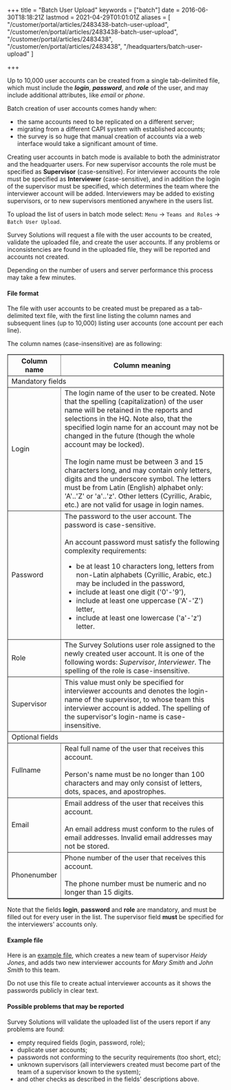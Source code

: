 ﻿+++
title = "Batch User Upload"
keywords = ["batch"]
date = 2016-06-30T18:18:21Z
lastmod = 2021-04-29T01:01:01Z
aliases = [
  "/customer/portal/articles/2483438-batch-user-upload",
  "/customer/en/portal/articles/2483438-batch-user-upload",
  "/customer/portal/articles/2483438",
  "/customer/en/portal/articles/2483438",
  "/headquarters/batch-user-upload"
]

+++

Up to 10,000 user accounts can be created from a single tab-delimited
file, which must include the ***login***, ***password***, and ***role***
of the user, and may include additional attributes, like *email* or
*phone*.  

Batch creation of user accounts comes handy when:

-   the same accounts need to be replicated on a different server;
-   migrating from a different CAPI system with established accounts;
-   the survey is so huge that manual creation of accounts via a web
    interface would take a significant amount of time.

Creating user accounts in batch mode is available to both the
administrator and the headquarter users. For new supervisor accounts the
role must be specified as **Supervisor** (case-sensitive). For
interviewer accounts the role must be specified as **Interviewer**
(case-sensitive), and in addition the login of the supervisor must be
specified, which determines the team where the interviewer account will
be added. Interviewers may be added to existing supervisors, or to new
supervisors mentioned anywhere in the users list.  

To upload the list of users in batch mode select: `Menu` &#x2192;
`Teams and Roles` &#x2192; `Batch User Upload`.

Survey Solutions will request a file with the user accounts to be created,
validate the uploaded file, and create the user accounts. If any problems or
inconsistencies are found in the uploaded file, they will be reported and
accounts not created.

Depending on the number of users and server performance this process may
take a few minutes.


#### File format

The file with user accounts to be created must be prepared as a tab-delimited
text file, with the first line listing the column names and subsequent lines
(up to 10,000) listing user accounts (one account per each line).

The column names (case-insensitive) are as following:

<TABLE  class="table table-striped table-hover" border>
<TR class="header bg-warning"><TH>Column name</TH><TH>Column meaning</TH></TR>

<TR><TD colspan=2>Mandatory fields</TD></TR>
<TR><TD>Login</TD><TD>The login name of the user to be created. Note that the
spelling (capitalization) of the user name will be retained in the reports and
selections in the HQ. Note also, that the specified login name for an account
may not be changed in the future (though the whole account may be locked).
<BR><BR>
The login name must be between 3 and 15 characters long, and may contain only
letters, digits and the underscore symbol. The letters must be from Latin
(English) alphabet only: 'A'..'Z' or 'a'..'z'. Other letters (Cyrillic, Arabic,
etc.) are not valid for usage in login names.
</TD></TR>

<TR><TD>Password</TD><TD>The password to the user account. The password is
case-sensitive.
<BR><BR>
An account password must satisfy the following complexity requirements:

<UL>
<LI>be at least 10 characters long, letters from non-Latin alphabets (Cyrillic,
  Arabic, etc.) may be included in the password,
<LI>include at least one digit ('0'-'9'),
<LI>include at least one uppercase ('A'-'Z') letter,
<LI>include at least one lowercase ('a'-'z') letter.
</UL></TD></TR>

<TR><TD>Role</TD><TD>The Survey Solutions user role assigned to the newly created
user account. It is one of the following words: <I>Supervisor</I>,
<I>Interviewer</I>. The spelling of the role is case-insensitive.</TD></TR>

<TR><TD>Supervisor</TD><TD>This value must only be specified for interviewer
accounts and denotes the login-name of the supervisor, to whose team this
interviewer account is added. The spelling of the supervisor's login-name
is case-insensitive.
</TD></TR>

<TR><TD colspan=2>Optional fields</TD></TR>

<TR><TD>Fullname</TD><TD>Real full name of the user that receives this account.
<BR><BR>
Person's name must be no longer than 100 characters and may only consist of
letters, dots, spaces, and apostrophes. </TD></TR>

<TR><TD>Email</TD><TD>Email address of the user that receives this account.
<BR><BR>
An email address must conform to the rules of email addresses. Invalid email
addresses may not be stored.</TD></TR>

<TR><TD>Phonenumber</TD><TD>Phone number of the user that receives this account.
<BR><BR>
The phone number must be numeric and no longer than 15 digits.</TD></TR>

</TABLE>

Note that the fields **login**, **password** and **role** are mandatory, and
must be filled out for every user in the list. The supervisor field **must**
be specified for the interviewers' accounts only.

#### Example file

Here is an [example file](users.tab), which creates a new team of supervisor
*Heidy Jones*, and adds two new interviewer accounts for
*Mary Smith* and *John Smith* to this team.

Do not use this file to create actual interviewer accounts as it shows the
passwords publicly in clear text.

#### Possible problems that may be reported

Survey Solutions will validate the uploaded list of the users report if
any problems are found:

-   empty required fields (login, password, role);
-   duplicate user accounts;
-   passwords not conforming to the security requirements (too short,
    etc);
-   unknown supervisors (all interviewers created must become part of
    the team of a supervisor known to the system);
-   and other checks as described in the fields' descriptions above.
